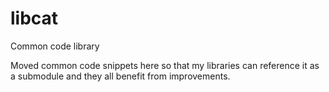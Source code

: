 libcat
======

Common code library

Moved common code snippets here so that my libraries can reference it as a submodule and they all benefit from improvements.

